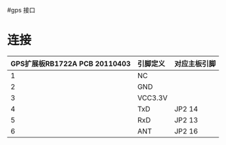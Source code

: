 #gps 接口
# 连接 #


|GPS扩展板RB1722A PCB 20110403|引脚定义 |对应主板引脚|
|:-------------------------------|:------------|:-----------------|
|1                               |    NC       |
|2                               |   GND       |                  |
|3                               |    VCC3.3V  |
|4                               |   TxD       | JP2 14           |
|5                               |   RxD       | JP2 13           |
|6                               |    ANT      | JP2 16           |
